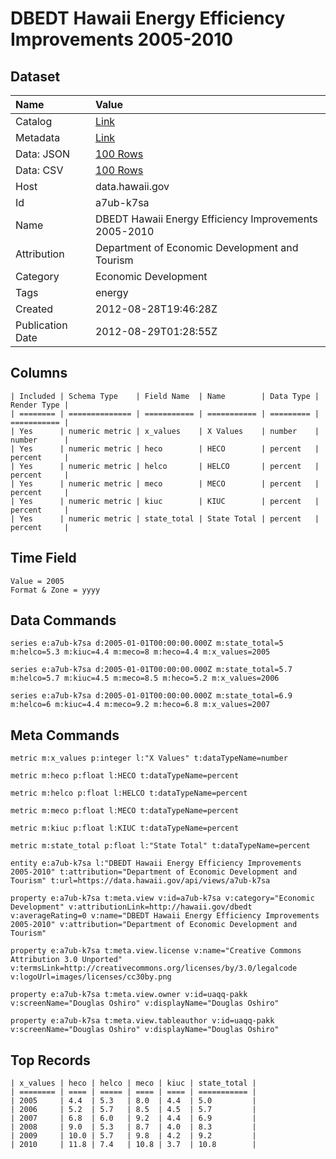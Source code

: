 # DBEDT Hawaii Energy Efficiency Improvements 2005-2010

## Dataset

| Name | Value |
| :--- | :---- |
| Catalog | [Link](https://catalog.data.gov/dataset/dbedt-hawaii-energy-efficiency-improvements-2005-2010-2c776) |
| Metadata | [Link](https://data.hawaii.gov/api/views/a7ub-k7sa) |
| Data: JSON | [100 Rows](https://data.hawaii.gov/api/views/a7ub-k7sa/rows.json?max_rows=100) |
| Data: CSV | [100 Rows](https://data.hawaii.gov/api/views/a7ub-k7sa/rows.csv?max_rows=100) |
| Host | data.hawaii.gov |
| Id | a7ub-k7sa |
| Name | DBEDT Hawaii Energy Efficiency Improvements 2005-2010 |
| Attribution | Department of Economic Development and Tourism |
| Category | Economic Development |
| Tags | energy |
| Created | 2012-08-28T19:46:28Z |
| Publication Date | 2012-08-29T01:28:55Z |

## Columns

```ls
| Included | Schema Type    | Field Name  | Name        | Data Type | Render Type |
| ======== | ============== | =========== | =========== | ========= | =========== |
| Yes      | numeric metric | x_values    | X Values    | number    | number      |
| Yes      | numeric metric | heco        | HECO        | percent   | percent     |
| Yes      | numeric metric | helco       | HELCO       | percent   | percent     |
| Yes      | numeric metric | meco        | MECO        | percent   | percent     |
| Yes      | numeric metric | kiuc        | KIUC        | percent   | percent     |
| Yes      | numeric metric | state_total | State Total | percent   | percent     |
```

## Time Field

```ls
Value = 2005
Format & Zone = yyyy
```

## Data Commands

```ls
series e:a7ub-k7sa d:2005-01-01T00:00:00.000Z m:state_total=5 m:helco=5.3 m:kiuc=4.4 m:meco=8 m:heco=4.4 m:x_values=2005

series e:a7ub-k7sa d:2005-01-01T00:00:00.000Z m:state_total=5.7 m:helco=5.7 m:kiuc=4.5 m:meco=8.5 m:heco=5.2 m:x_values=2006

series e:a7ub-k7sa d:2005-01-01T00:00:00.000Z m:state_total=6.9 m:helco=6 m:kiuc=4.4 m:meco=9.2 m:heco=6.8 m:x_values=2007
```

## Meta Commands

```ls
metric m:x_values p:integer l:"X Values" t:dataTypeName=number

metric m:heco p:float l:HECO t:dataTypeName=percent

metric m:helco p:float l:HELCO t:dataTypeName=percent

metric m:meco p:float l:MECO t:dataTypeName=percent

metric m:kiuc p:float l:KIUC t:dataTypeName=percent

metric m:state_total p:float l:"State Total" t:dataTypeName=percent

entity e:a7ub-k7sa l:"DBEDT Hawaii Energy Efficiency Improvements 2005-2010" t:attribution="Department of Economic Development and Tourism" t:url=https://data.hawaii.gov/api/views/a7ub-k7sa

property e:a7ub-k7sa t:meta.view v:id=a7ub-k7sa v:category="Economic Development" v:attributionLink=http://hawaii.gov/dbedt v:averageRating=0 v:name="DBEDT Hawaii Energy Efficiency Improvements 2005-2010" v:attribution="Department of Economic Development and Tourism"

property e:a7ub-k7sa t:meta.view.license v:name="Creative Commons Attribution 3.0 Unported" v:termsLink=http://creativecommons.org/licenses/by/3.0/legalcode v:logoUrl=images/licenses/cc30by.png

property e:a7ub-k7sa t:meta.view.owner v:id=uaqq-pakk v:screenName="Douglas Oshiro" v:displayName="Douglas Oshiro"

property e:a7ub-k7sa t:meta.view.tableauthor v:id=uaqq-pakk v:screenName="Douglas Oshiro" v:displayName="Douglas Oshiro"
```

## Top Records

```ls
| x_values | heco | helco | meco | kiuc | state_total | 
| ======== | ==== | ===== | ==== | ==== | =========== | 
| 2005     | 4.4  | 5.3   | 8.0  | 4.4  | 5.0         | 
| 2006     | 5.2  | 5.7   | 8.5  | 4.5  | 5.7         | 
| 2007     | 6.8  | 6.0   | 9.2  | 4.4  | 6.9         | 
| 2008     | 9.0  | 5.3   | 8.7  | 4.0  | 8.3         | 
| 2009     | 10.0 | 5.7   | 9.8  | 4.2  | 9.2         | 
| 2010     | 11.8 | 7.4   | 10.8 | 3.7  | 10.8        | 
```